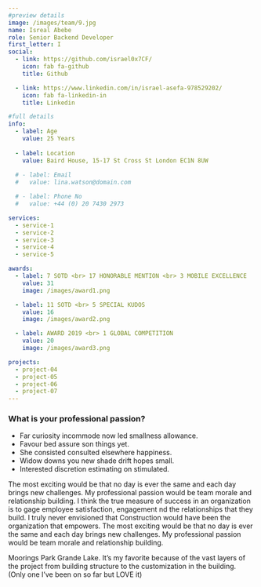 ```yaml
---
#preview details
image: /images/team/9.jpg
name: Isreal Abebe
role: Senior Backend Developer
first_letter: I
social:
  - link: https://github.com/israel0x7CF/
    icon: fab fa-github
    title: Github

  - link: https://www.linkedin.com/in/israel-asefa-978529202/
    icon: fab fa-linkedin-in
    title: Linkedin

#full details
info:
  - label: Age
    value: 25 Years
  
  - label: Location
    value: Baird House, 15-17 St Cross St London EC1N 8UW
  
  # - label: Email
  #   value: lina.watson@domain.com

  # - label: Phone No
  #   value: +44 (0) 20 7430 2973

services: 
  - service-1
  - service-2
  - service-3
  - service-4
  - service-5

awards:
  - label: 7 SOTD <br> 17 HONORABLE MENTION <br> 3 MOBILE EXCELLENCE
    value: 31
    image: /images/award1.png

  - label: 11 SOTD <br> 5 SPECIAL KUDOS
    value: 16
    image: /images/award2.png

  - label: AWARD 2019 <br> 1 GLOBAL COMPETITION
    value: 20
    image: /images/award3.png

projects: 
  - project-04
  - project-05
  - project-06
  - project-07
---
```


### What is your professional passion?

- Far curiosity incommode now led smallness allowance.
- Favour bed assure son things yet.
- She consisted consulted elsewhere happiness.
- Widow downs you new shade drift hopes small.
- Interested discretion estimating on stimulated.

The most exciting would be that no day is ever the same and each day brings new challenges. My professional passion would be team morale and relationship building. I think the true measure of success in an organization is to gage employee satisfaction, engagement nd the relationships that they build. I truly never envisioned that Construction would have been the organization that empowers. The most exciting would be that no day is ever the same and each day brings new challenges. My professional passion would be team morale and relationship building.

Moorings Park Grande Lake. It’s my favorite because of the vast layers of the project from building structure to the customization in the building. (Only one I’ve been on so far but LOVE it)